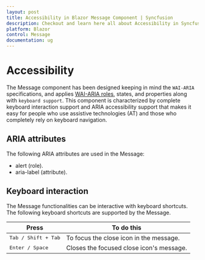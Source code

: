 ```yaml
---
layout: post
title: Accessibility in Blazor Message Component | Syncfusion
description: Checkout and learn here all about Accessibility in Syncfusion Blazor Message component and much more.
platform: Blazor
control: Message
documentation: ug
---
```


# Accessibility

The Message component has been designed keeping in mind the `WAI-ARIA` specifications, and applies [WAI-ARIA roles](https://www.w3.org/WAI/ARIA/apg/patterns/alert/), states, and properties along with `keyboard support`. This component is characterized by complete keyboard interaction support and ARIA accessibility support that makes it easy for people who use assistive technologies (AT) and those who completely rely on keyboard navigation.

## ARIA attributes

The following ARIA attributes are used in the Message:
* alert (role).
* aria-label (attribute).

## Keyboard interaction

The Message functionalities can be interactive with keyboard shortcuts. The following keyboard shortcuts are supported by the Message.

| **Press** | **To do this** |
| --- | --- |
| <kbd>Tab / Shift + Tab</kbd> | To focus the close icon in the message. |
| <kbd>Enter / Space</kbd> | Closes the focused close icon's message. |